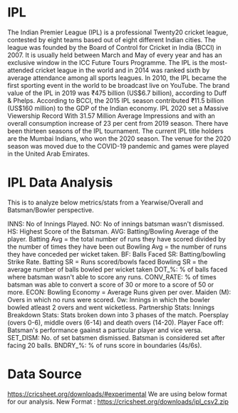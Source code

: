 # IPL

The Indian Premier League (IPL) is a professional Twenty20 cricket league, contested by eight teams based out of eight different Indian cities. 
The league was founded by the Board of Control for Cricket in India (BCCI) in 2007. It is usually held between March and May of every year and has an exclusive window in the ICC Future Tours Programme.
The IPL is the most-attended cricket league in the world and in 2014 was ranked sixth by average attendance among all sports leagues. 
In 2010, the IPL became the first sporting event in the world to be broadcast live on YouTube. The brand value of the IPL in 2019 was ₹475 billion (US$6.7 billion), according to Duff & Phelps. 
According to BCCI, the 2015 IPL season contributed ₹11.5 billion (US$160 million) to the GDP of the Indian economy. 
IPL 2020 set a Massive Viewership Record With 31.57 Million Average Impressions and with an overall consumption increase of 23 per cent from 2019 season.
There have been thirteen seasons of the IPL tournament. The current IPL title holders are the Mumbai Indians, who won the 2020 season.
The venue for the 2020 season was moved due to the COVID-19 pandemic and games were played in the United Arab Emirates.

# IPL Data Analysis

This is to analyze below metrics/stats from a Yearwise/Overall and Batsman/Bowler perspective.

INNS: No of Innings Played.
NO: No of innings batsman wasn't dismissed.
HS: Highest Score of the Batsman.
AVG: Batting/Bowling Average of the player. Batting Avg = the total number of runs they have scored divided by the number of times they have been out 
	 Bowling Avg = the number of runs they have conceded per wicket taken.
BF: Balls Faced
SR: Batting/bowling Strike Rate. Batting SR = Runs scored/bowls faced
	Bowling SR = the average number of balls bowled per wicket taken
DOT_%: % of balls faced where batsman wasn't able to score any runs.
CONV_RATE: % of times batsman was able to convert a score of 30 or more to a score of 50 or more.
ECON: Bowling Economy = Average Runs given per over.
Maiden (M): Overs in which no runs were scored.
0w: Innings in which the bowler bowled atleast 2 overs and went wicketless.
Partnership Stats: 
Innings Breakdown Stats: Stats broken down into 3 phases of the match. Poersplay (overs 0-6), middle overs (6-14) and death overs (14-20).
Player Face off: Batsman's performance gaainst a particular player and vice versa.
SET_DISM: No. of set batsmen dismissed. Batsman is considered set after facing 20 balls.
BNDRY_%: % of runs score in boundaries (4s/6s).


# Data Source
https://cricsheet.org/downloads/#experimental
We are using below format for our analysis.
New Format : https://cricsheet.org/downloads/ipl_csv2.zip

